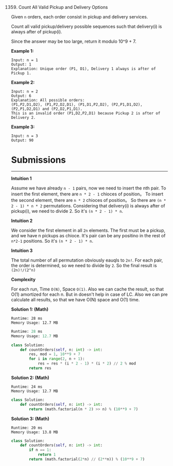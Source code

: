 1359. Count All Valid Pickup and Delivery Options

Given `n` orders, each order consist in pickup and delivery services. 

Count all valid pickup/delivery possible sequences such that delivery(i) is always after of pickup(i). 

Since the answer may be too large, return it modulo 10^9 + 7.

 

**Example 1:**
```
Input: n = 1
Output: 1
Explanation: Unique order (P1, D1), Delivery 1 always is after of Pickup 1.
```

**Example 2:**
```
Input: n = 2
Output: 6
Explanation: All possible orders: 
(P1,P2,D1,D2), (P1,P2,D2,D1), (P1,D1,P2,D2), (P2,P1,D1,D2), (P2,P1,D2,D1) and (P2,D2,P1,D1).
This is an invalid order (P1,D2,P2,D1) because Pickup 2 is after of Delivery 2.
```

**Example 3:**
```
Input: n = 3
Output: 90
```

# Submissions
---

**Intuition 1**

Assume we have already `n - 1` pairs, now we need to insert the nth pair.
To insert the first element, there are `n * 2 - 1` chioces of position。
To insert the second element, there are `n * 2` chioces of position。
So there are `(n * 2 - 1) * n * 2` permutations.
Considering that delivery(i) is always after of pickup(i), we need to divide 2.
So it's `(n * 2 - 1) * n`.


**Intuition 2**

We consider the first element in all `2n` elements.
The first must be a pickup, and we have n pickups as chioce.
It's pair can be any positino in the rest of `n*2-1` positions.
So it's `(n * 2 - 1) * n`.


**Intuition 3**

The total number of all permutation obviously eauqls to `2n!`.
For each pair, the order is determined, so we need to divide by `2`.
So the final result is `(2n)!/(2^n)`


**Complexity**

For each run, Time `O(N)`, Space `O(1)`.
Also we can cache the result, so that O(1) amortized for each n.
But in doesn't help in case of LC.
Also we can pre calculate all results, so that we have O(N) space and O(1) time.

**Solution 1: (Math)**
```
Runtime: 28 ms
Memory Usage: 12.7 MB
```
```python
Runtime: 28 ms
Memory Usage: 12.7 MB
```
```python
class Solution:
    def countOrders(self, n: int) -> int:
        res, mod = 1, 10**9 + 7
        for i in range(2, n + 1):
            res = res * (i * 2 - 1) * (i * 2) // 2 % mod
        return res
```

**Solution 2: (Math)**
```
Runtime: 24 ms
Memory Usage: 12.7 MB
```
```python
class Solution:
    def countOrders(self, n: int) -> int:
        return (math.factorial(n * 2) >> n) % (10**9 + 7)
```

**Solution 3: (Math)**
```
Runtime: 20 ms
Memory Usage: 13.8 MB
```
```python
class Solution:
    def countOrders(self, n: int) -> int:
        if n == 1:
            return 1
        return (math.factorial(2*n) // (2**n)) % (10**9 + 7)
```